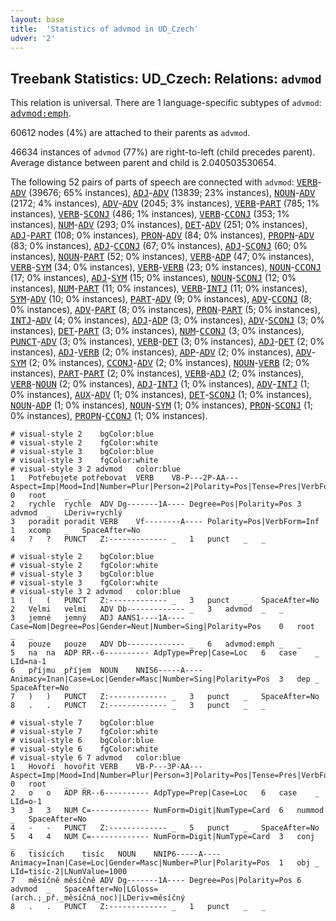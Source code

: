 ```yaml
---
layout: base
title:  'Statistics of advmod in UD_Czech'
udver: '2'
---
```


## Treebank Statistics: UD_Czech: Relations: `advmod`

This relation is universal.
There are 1 language-specific subtypes of `advmod`: <tt><a href="cs-dep-advmod-emph.html">advmod:emph</a></tt>.

60612 nodes (4%) are attached to their parents as `advmod`.

46634 instances of `advmod` (77%) are right-to-left (child precedes parent).
Average distance between parent and child is 2.040503530654.

The following 52 pairs of parts of speech are connected with `advmod`: <tt><a href="cs-pos-VERB.html">VERB</a></tt>-<tt><a href="cs-pos-ADV.html">ADV</a></tt> (39676; 65% instances), <tt><a href="cs-pos-ADJ.html">ADJ</a></tt>-<tt><a href="cs-pos-ADV.html">ADV</a></tt> (13839; 23% instances), <tt><a href="cs-pos-NOUN.html">NOUN</a></tt>-<tt><a href="cs-pos-ADV.html">ADV</a></tt> (2172; 4% instances), <tt><a href="cs-pos-ADV.html">ADV</a></tt>-<tt><a href="cs-pos-ADV.html">ADV</a></tt> (2045; 3% instances), <tt><a href="cs-pos-VERB.html">VERB</a></tt>-<tt><a href="cs-pos-PART.html">PART</a></tt> (785; 1% instances), <tt><a href="cs-pos-VERB.html">VERB</a></tt>-<tt><a href="cs-pos-SCONJ.html">SCONJ</a></tt> (486; 1% instances), <tt><a href="cs-pos-VERB.html">VERB</a></tt>-<tt><a href="cs-pos-CCONJ.html">CCONJ</a></tt> (353; 1% instances), <tt><a href="cs-pos-NUM.html">NUM</a></tt>-<tt><a href="cs-pos-ADV.html">ADV</a></tt> (293; 0% instances), <tt><a href="cs-pos-DET.html">DET</a></tt>-<tt><a href="cs-pos-ADV.html">ADV</a></tt> (251; 0% instances), <tt><a href="cs-pos-ADJ.html">ADJ</a></tt>-<tt><a href="cs-pos-PART.html">PART</a></tt> (108; 0% instances), <tt><a href="cs-pos-PRON.html">PRON</a></tt>-<tt><a href="cs-pos-ADV.html">ADV</a></tt> (84; 0% instances), <tt><a href="cs-pos-PROPN.html">PROPN</a></tt>-<tt><a href="cs-pos-ADV.html">ADV</a></tt> (83; 0% instances), <tt><a href="cs-pos-ADJ.html">ADJ</a></tt>-<tt><a href="cs-pos-CCONJ.html">CCONJ</a></tt> (67; 0% instances), <tt><a href="cs-pos-ADJ.html">ADJ</a></tt>-<tt><a href="cs-pos-SCONJ.html">SCONJ</a></tt> (60; 0% instances), <tt><a href="cs-pos-NOUN.html">NOUN</a></tt>-<tt><a href="cs-pos-PART.html">PART</a></tt> (52; 0% instances), <tt><a href="cs-pos-VERB.html">VERB</a></tt>-<tt><a href="cs-pos-ADP.html">ADP</a></tt> (47; 0% instances), <tt><a href="cs-pos-VERB.html">VERB</a></tt>-<tt><a href="cs-pos-SYM.html">SYM</a></tt> (34; 0% instances), <tt><a href="cs-pos-VERB.html">VERB</a></tt>-<tt><a href="cs-pos-VERB.html">VERB</a></tt> (23; 0% instances), <tt><a href="cs-pos-NOUN.html">NOUN</a></tt>-<tt><a href="cs-pos-CCONJ.html">CCONJ</a></tt> (17; 0% instances), <tt><a href="cs-pos-ADJ.html">ADJ</a></tt>-<tt><a href="cs-pos-SYM.html">SYM</a></tt> (15; 0% instances), <tt><a href="cs-pos-NOUN.html">NOUN</a></tt>-<tt><a href="cs-pos-SCONJ.html">SCONJ</a></tt> (12; 0% instances), <tt><a href="cs-pos-NUM.html">NUM</a></tt>-<tt><a href="cs-pos-PART.html">PART</a></tt> (11; 0% instances), <tt><a href="cs-pos-VERB.html">VERB</a></tt>-<tt><a href="cs-pos-INTJ.html">INTJ</a></tt> (11; 0% instances), <tt><a href="cs-pos-SYM.html">SYM</a></tt>-<tt><a href="cs-pos-ADV.html">ADV</a></tt> (10; 0% instances), <tt><a href="cs-pos-PART.html">PART</a></tt>-<tt><a href="cs-pos-ADV.html">ADV</a></tt> (9; 0% instances), <tt><a href="cs-pos-ADV.html">ADV</a></tt>-<tt><a href="cs-pos-CCONJ.html">CCONJ</a></tt> (8; 0% instances), <tt><a href="cs-pos-ADV.html">ADV</a></tt>-<tt><a href="cs-pos-PART.html">PART</a></tt> (8; 0% instances), <tt><a href="cs-pos-PRON.html">PRON</a></tt>-<tt><a href="cs-pos-PART.html">PART</a></tt> (5; 0% instances), <tt><a href="cs-pos-INTJ.html">INTJ</a></tt>-<tt><a href="cs-pos-ADV.html">ADV</a></tt> (4; 0% instances), <tt><a href="cs-pos-ADJ.html">ADJ</a></tt>-<tt><a href="cs-pos-ADP.html">ADP</a></tt> (3; 0% instances), <tt><a href="cs-pos-ADV.html">ADV</a></tt>-<tt><a href="cs-pos-SCONJ.html">SCONJ</a></tt> (3; 0% instances), <tt><a href="cs-pos-DET.html">DET</a></tt>-<tt><a href="cs-pos-PART.html">PART</a></tt> (3; 0% instances), <tt><a href="cs-pos-NUM.html">NUM</a></tt>-<tt><a href="cs-pos-CCONJ.html">CCONJ</a></tt> (3; 0% instances), <tt><a href="cs-pos-PUNCT.html">PUNCT</a></tt>-<tt><a href="cs-pos-ADV.html">ADV</a></tt> (3; 0% instances), <tt><a href="cs-pos-VERB.html">VERB</a></tt>-<tt><a href="cs-pos-DET.html">DET</a></tt> (3; 0% instances), <tt><a href="cs-pos-ADJ.html">ADJ</a></tt>-<tt><a href="cs-pos-DET.html">DET</a></tt> (2; 0% instances), <tt><a href="cs-pos-ADJ.html">ADJ</a></tt>-<tt><a href="cs-pos-VERB.html">VERB</a></tt> (2; 0% instances), <tt><a href="cs-pos-ADP.html">ADP</a></tt>-<tt><a href="cs-pos-ADV.html">ADV</a></tt> (2; 0% instances), <tt><a href="cs-pos-ADV.html">ADV</a></tt>-<tt><a href="cs-pos-SYM.html">SYM</a></tt> (2; 0% instances), <tt><a href="cs-pos-CCONJ.html">CCONJ</a></tt>-<tt><a href="cs-pos-ADV.html">ADV</a></tt> (2; 0% instances), <tt><a href="cs-pos-NOUN.html">NOUN</a></tt>-<tt><a href="cs-pos-VERB.html">VERB</a></tt> (2; 0% instances), <tt><a href="cs-pos-PART.html">PART</a></tt>-<tt><a href="cs-pos-PART.html">PART</a></tt> (2; 0% instances), <tt><a href="cs-pos-VERB.html">VERB</a></tt>-<tt><a href="cs-pos-ADJ.html">ADJ</a></tt> (2; 0% instances), <tt><a href="cs-pos-VERB.html">VERB</a></tt>-<tt><a href="cs-pos-NOUN.html">NOUN</a></tt> (2; 0% instances), <tt><a href="cs-pos-ADJ.html">ADJ</a></tt>-<tt><a href="cs-pos-INTJ.html">INTJ</a></tt> (1; 0% instances), <tt><a href="cs-pos-ADV.html">ADV</a></tt>-<tt><a href="cs-pos-INTJ.html">INTJ</a></tt> (1; 0% instances), <tt><a href="cs-pos-AUX.html">AUX</a></tt>-<tt><a href="cs-pos-ADV.html">ADV</a></tt> (1; 0% instances), <tt><a href="cs-pos-DET.html">DET</a></tt>-<tt><a href="cs-pos-SCONJ.html">SCONJ</a></tt> (1; 0% instances), <tt><a href="cs-pos-NOUN.html">NOUN</a></tt>-<tt><a href="cs-pos-ADP.html">ADP</a></tt> (1; 0% instances), <tt><a href="cs-pos-NOUN.html">NOUN</a></tt>-<tt><a href="cs-pos-SYM.html">SYM</a></tt> (1; 0% instances), <tt><a href="cs-pos-PRON.html">PRON</a></tt>-<tt><a href="cs-pos-SCONJ.html">SCONJ</a></tt> (1; 0% instances), <tt><a href="cs-pos-PROPN.html">PROPN</a></tt>-<tt><a href="cs-pos-CCONJ.html">CCONJ</a></tt> (1; 0% instances).


~~~ conllu
# visual-style 2	bgColor:blue
# visual-style 2	fgColor:white
# visual-style 3	bgColor:blue
# visual-style 3	fgColor:white
# visual-style 3 2 advmod	color:blue
1	Potřebujete	potřebovat	VERB	VB-P---2P-AA---	Aspect=Imp|Mood=Ind|Number=Plur|Person=2|Polarity=Pos|Tense=Pres|VerbForm=Fin|Voice=Act	0	root	_	_
2	rychle	rychle	ADV	Dg-------1A----	Degree=Pos|Polarity=Pos	3	advmod	_	LDeriv=rychlý
3	poradit	poradit	VERB	Vf--------A----	Polarity=Pos|VerbForm=Inf	1	xcomp	_	SpaceAfter=No
4	?	?	PUNCT	Z:-------------	_	1	punct	_	_

~~~


~~~ conllu
# visual-style 2	bgColor:blue
# visual-style 2	fgColor:white
# visual-style 3	bgColor:blue
# visual-style 3	fgColor:white
# visual-style 3 2 advmod	color:blue
1	(	(	PUNCT	Z:-------------	_	3	punct	_	SpaceAfter=No
2	Velmi	velmi	ADV	Db-------------	_	3	advmod	_	_
3	jemné	jemný	ADJ	AANS1----1A----	Case=Nom|Degree=Pos|Gender=Neut|Number=Sing|Polarity=Pos	0	root	_	_
4	pouze	pouze	ADV	Db-------------	_	6	advmod:emph	_	_
5	na	na	ADP	RR--6----------	AdpType=Prep|Case=Loc	6	case	_	LId=na-1
6	příjmu	příjem	NOUN	NNIS6-----A----	Animacy=Inan|Case=Loc|Gender=Masc|Number=Sing|Polarity=Pos	3	dep	_	SpaceAfter=No
7	)	)	PUNCT	Z:-------------	_	3	punct	_	SpaceAfter=No
8	.	.	PUNCT	Z:-------------	_	3	punct	_	_

~~~


~~~ conllu
# visual-style 7	bgColor:blue
# visual-style 7	fgColor:white
# visual-style 6	bgColor:blue
# visual-style 6	fgColor:white
# visual-style 6 7 advmod	color:blue
1	Hovoří	hovořit	VERB	VB-P---3P-AA---	Aspect=Imp|Mood=Ind|Number=Plur|Person=3|Polarity=Pos|Tense=Pres|VerbForm=Fin|Voice=Act	0	root	_	_
2	o	o	ADP	RR--6----------	AdpType=Prep|Case=Loc	6	case	_	LId=o-1
3	3	3	NUM	C=-------------	NumForm=Digit|NumType=Card	6	nummod	_	SpaceAfter=No
4	-	-	PUNCT	Z:-------------	_	5	punct	_	SpaceAfter=No
5	4	4	NUM	C=-------------	NumForm=Digit|NumType=Card	3	conj	_	_
6	tisících	tisíc	NOUN	NNIP6-----A----	Animacy=Inan|Case=Loc|Gender=Masc|Number=Plur|Polarity=Pos	1	obj	_	LId=tisíc-2|LNumValue=1000
7	měsíčně	měsíčně	ADV	Dg-------1A----	Degree=Pos|Polarity=Pos	6	advmod	_	SpaceAfter=No|LGloss=(arch.;_př._měsíčná_noc)|LDeriv=měsíčný
8	.	.	PUNCT	Z:-------------	_	1	punct	_	_

~~~


